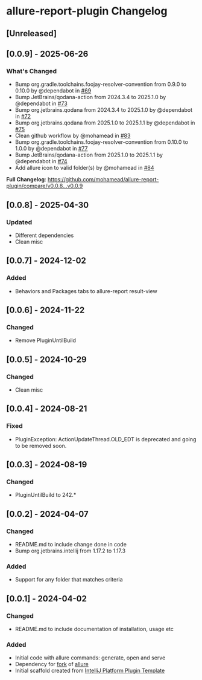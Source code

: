 <!-- Keep a Changelog guide -> https://keepachangelog.com -->

# allure-report-plugin Changelog

## [Unreleased]

## [0.0.9] - 2025-06-26
### What's Changed
* Bump org.gradle.toolchains.foojay-resolver-convention from 0.9.0 to 0.10.0 by @dependabot in [#69](https://github.com/mohamead/allure-report-plugin/pull/69)
* Bump JetBrains/qodana-action from 2024.3.4 to 2025.1.0 by @dependabot in [#73](https://github.com/mohamead/allure-report-plugin/pull/73)
* Bump org.jetbrains.qodana from 2024.3.4 to 2025.1.0 by @dependabot in [#72](https://github.com/mohamead/allure-report-plugin/pull/72)
* Bump org.jetbrains.qodana from 2025.1.0 to 2025.1.1 by @dependabot in [#75](https://github.com/mohamead/allure-report-plugin/pull/75)
* Clean github workflow by @mohamead in [#83](https://github.com/mohamead/allure-report-plugin/pull/83)
* Bump org.gradle.toolchains.foojay-resolver-convention from 0.10.0 to 1.0.0 by @dependabot in [#77](https://github.com/mohamead/allure-report-plugin/pull/77)
* Bump JetBrains/qodana-action from 2025.1.0 to 2025.1.1 by @dependabot in [#74](https://github.com/mohamead/allure-report-plugin/pull/74)
* Add allure icon to valid folder(s) by @mohamead in [#84](https://github.com/mohamead/allure-report-plugin/pull/84)

**Full Changelog**: https://github.com/mohamead/allure-report-plugin/compare/v0.0.8...v0.0.9

## [0.0.8] - 2025-04-30
### Updated
- Different dependencies
- Clean misc

## [0.0.7] - 2024-12-02
### Added
- Behaviors and Packages tabs to allure-report result-view 

## [0.0.6] - 2024-11-22 
### Changed
- Remove PluginUntilBuild

## [0.0.5] - 2024-10-29
### Changed
- Clean misc

## [0.0.4] - 2024-08-21
### Fixed
- PluginException: ActionUpdateThread.OLD_EDT is deprecated and going to be removed soon. 

## [0.0.3] - 2024-08-19
### Changed
- PluginUntilBuild to 242.*

## [0.0.2] - 2024-04-07
### Changed
- README.md to include change done in code
- Bump org.jetbrains.intellij from 1.17.2 to 1.17.3

### Added
- Support for any folder that matches criteria

## [0.0.1] - 2024-04-02
### Changed 
- README.md to include documentation of installation, usage etc

### Added
- Initial code with allure commands: generate, open and serve
- Dependency for [fork](https://github.com/mohamead/allure2) of [allure](https://github.com/allure-framework/allure2)
- Initial scaffold created from [IntelliJ Platform Plugin Template](https://github.com/JetBrains/intellij-platform-plugin-template)

